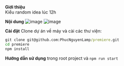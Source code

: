 **Giới thiệu** \
Kiểu random idea lúc 12h

**Nội dung**
![image](https://github.com/user-attachments/assets/b4db3555-3156-49d9-933b-02aa698d15d3)
![image](https://github.com/user-attachments/assets/13a1fe40-6d05-4877-878b-70e7a653efbe)

**Cài đặt**
Clone dự án về máy và cài các thư viện:

```cmd
git clone git@github.com:PhucNguyenLamp/premiere.git
cd premiere
npm install
```

**Hướng dẫn sử dụng**
trong root project và `npm run start`


